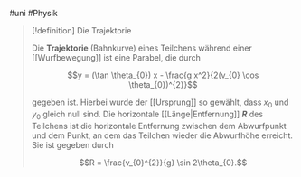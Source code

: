 #uni #Physik 

> [!definition] Die Trajektorie
> 
> Die **Trajektorie** (Bahnkurve) eines Teilchens während einer [[Wurfbewegung]] ist eine Parabel, die durch
> 
> $$y = (\tan \theta_{0}) x - \frac{g x^2}{2(v_{0} \cos \theta_{0})^{2}}$$
> 
> gegeben ist. Hierbei wurde der [[Ursprung]] so gewählt, dass $x_{0}$ und $y_{0}$ gleich null sind. Die horizontale [[Länge|Entfernung]]  **$R$** des Teilchens ist die horizontale Entfernung zwischen dem Abwurfpunkt und dem Punkt, an dem das Teilchen wieder die Abwurfhöhe erreicht. Sie ist gegeben durch
> 
> $$R = \frac{v_{0}^{2}}{g} \sin 2\theta_{0}.$$
